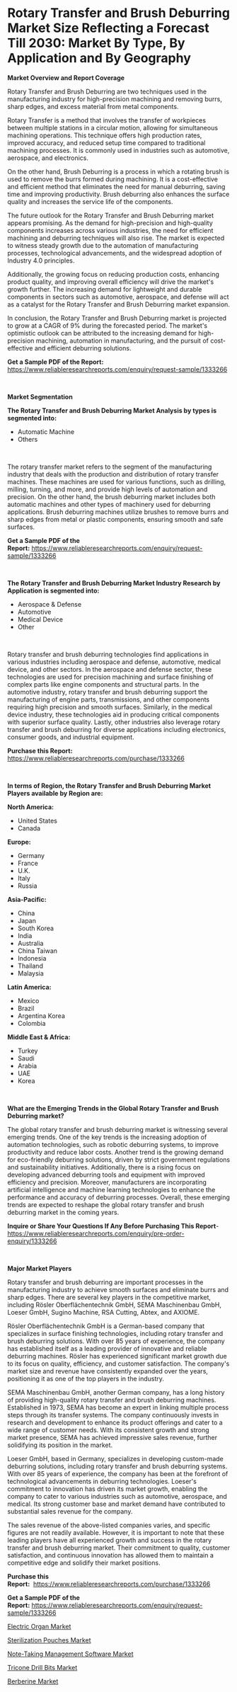 <p><h1>Rotary Transfer and Brush Deburring Market Size Reflecting a Forecast Till 2030: Market By Type, By Application and By Geography</h1></p><p><strong>Market Overview and Report Coverage</strong></p>
<p><p>Rotary Transfer and Brush Deburring are two techniques used in the manufacturing industry for high-precision machining and removing burrs, sharp edges, and excess material from metal components. </p><p>Rotary Transfer is a method that involves the transfer of workpieces between multiple stations in a circular motion, allowing for simultaneous machining operations. This technique offers high production rates, improved accuracy, and reduced setup time compared to traditional machining processes. It is commonly used in industries such as automotive, aerospace, and electronics.</p><p>On the other hand, Brush Deburring is a process in which a rotating brush is used to remove the burrs formed during machining. It is a cost-effective and efficient method that eliminates the need for manual deburring, saving time and improving productivity. Brush deburring also enhances the surface quality and increases the service life of the components.</p><p>The future outlook for the Rotary Transfer and Brush Deburring market appears promising. As the demand for high-precision and high-quality components increases across various industries, the need for efficient machining and deburring techniques will also rise. The market is expected to witness steady growth due to the automation of manufacturing processes, technological advancements, and the widespread adoption of Industry 4.0 principles.</p><p>Additionally, the growing focus on reducing production costs, enhancing product quality, and improving overall efficiency will drive the market's growth further. The increasing demand for lightweight and durable components in sectors such as automotive, aerospace, and defense will act as a catalyst for the Rotary Transfer and Brush Deburring market expansion.</p><p>In conclusion, the Rotary Transfer and Brush Deburring market is projected to grow at a CAGR of 9% during the forecasted period. The market's optimistic outlook can be attributed to the increasing demand for high-precision machining, automation in manufacturing, and the pursuit of cost-effective and efficient deburring solutions.</p></p>
<p><strong>Get a Sample PDF of the Report:</strong> <a href="https://www.reliableresearchreports.com/enquiry/request-sample/1333266">https://www.reliableresearchreports.com/enquiry/request-sample/1333266</a></p>
<p>&nbsp;</p>
<p><strong>Market Segmentation</strong></p>
<p><strong>The Rotary Transfer and Brush Deburring Market Analysis by types is segmented into:</strong></p>
<p><ul><li>Automatic Machine</li><li>Others</li></ul></p>
<p>&nbsp;</p>
<p><p>The rotary transfer market refers to the segment of the manufacturing industry that deals with the production and distribution of rotary transfer machines. These machines are used for various functions, such as drilling, milling, turning, and more, and provide high levels of automation and precision. On the other hand, the brush deburring market includes both automatic machines and other types of machinery used for deburring applications. Brush deburring machines utilize brushes to remove burrs and sharp edges from metal or plastic components, ensuring smooth and safe surfaces.</p></p>
<p><strong>Get a Sample PDF of the Report:</strong>&nbsp;<a href="https://www.reliableresearchreports.com/enquiry/request-sample/1333266">https://www.reliableresearchreports.com/enquiry/request-sample/1333266</a></p>
<p>&nbsp;</p>
<p><strong>The Rotary Transfer and Brush Deburring Market Industry Research by Application is segmented into:</strong></p>
<p><ul><li>Aerospace & Defense</li><li>Automotive</li><li>Medical Device</li><li>Other</li></ul></p>
<p>&nbsp;</p>
<p><p>Rotary transfer and brush deburring technologies find applications in various industries including aerospace and defense, automotive, medical device, and other sectors. In the aerospace and defense sector, these technologies are used for precision machining and surface finishing of complex parts like engine components and structural parts. In the automotive industry, rotary transfer and brush deburring support the manufacturing of engine parts, transmissions, and other components requiring high precision and smooth surfaces. Similarly, in the medical device industry, these technologies aid in producing critical components with superior surface quality. Lastly, other industries also leverage rotary transfer and brush deburring for diverse applications including electronics, consumer goods, and industrial equipment.</p></p>
<p><strong>Purchase this Report:</strong>&nbsp; <a href="https://www.reliableresearchreports.com/purchase/1333266">https://www.reliableresearchreports.com/purchase/1333266</a></p>
<p>&nbsp;</p>
<p><strong>In terms of Region, the Rotary Transfer and Brush Deburring Market Players available by Region are:</strong></p>
<p>
    <p> <strong> North America: </strong>
        <ul>
            <li>United States</li>
            <li>Canada</li>
        </ul>
        </p> 
    <p> <strong> Europe: </strong>
        <ul>
            <li>Germany</li>
            <li>France</li>
            <li>U.K.</li>
            <li>Italy</li>
            <li>Russia</li>
        </ul>
        </p> 
    <p> <strong> Asia-Pacific: </strong>
        <ul>
            <li>China</li>
            <li>Japan</li>
            <li>South Korea</li>
            <li>India</li>
            <li>Australia</li>
            <li>China Taiwan</li>
            <li>Indonesia</li>
            <li>Thailand</li>
            <li>Malaysia</li>
        </ul>
        </p> 
    <p> <strong> Latin America: </strong>
        <ul>
            <li>Mexico</li>
            <li>Brazil</li>
            <li>Argentina Korea</li>
            <li>Colombia</li>
        </ul>
        </p> 
    <p> <strong> Middle East & Africa: </strong>
        <ul>
            <li>Turkey</li>
            <li>Saudi</li>
            <li>Arabia</li>
            <li>UAE</li>
            <li>Korea</li>
        </ul>
    </p>
    </p>
<p>&nbsp;</p>
<p><strong>What are the Emerging Trends in the Global Rotary Transfer and Brush Deburring market?</strong></p>
<p><p>The global rotary transfer and brush deburring market is witnessing several emerging trends. One of the key trends is the increasing adoption of automation technologies, such as robotic deburring systems, to improve productivity and reduce labor costs. Another trend is the growing demand for eco-friendly deburring solutions, driven by strict government regulations and sustainability initiatives. Additionally, there is a rising focus on developing advanced deburring tools and equipment with improved efficiency and precision. Moreover, manufacturers are incorporating artificial intelligence and machine learning technologies to enhance the performance and accuracy of deburring processes. Overall, these emerging trends are expected to reshape the global rotary transfer and brush deburring market in the coming years.</p></p>
<p><strong>Inquire or Share Your Questions If Any Before Purchasing This Report</strong>- <a href="https://www.reliableresearchreports.com/enquiry/pre-order-enquiry/1333266">https://www.reliableresearchreports.com/enquiry/pre-order-enquiry/1333266</a></p>
<p>&nbsp;</p>
<p><strong>Major Market Players</strong></p>
<p><p>Rotary transfer and brush deburring are important processes in the manufacturing industry to achieve smooth surfaces and eliminate burrs and sharp edges. There are several key players in the competitive market, including Rösler Oberflächentechnik GmbH, SEMA Maschinenbau GmbH, Loeser GmbH, Sugino Machine, RSA Cutting, Abtex, and AXIOME.</p><p>Rösler Oberflächentechnik GmbH is a German-based company that specializes in surface finishing technologies, including rotary transfer and brush deburring solutions. With over 85 years of experience, the company has established itself as a leading provider of innovative and reliable deburring machines. Rösler has experienced significant market growth due to its focus on quality, efficiency, and customer satisfaction. The company's market size and revenue have consistently expanded over the years, positioning it as one of the top players in the industry.</p><p>SEMA Maschinenbau GmbH, another German company, has a long history of providing high-quality rotary transfer and brush deburring machines. Established in 1973, SEMA has become an expert in linking multiple process steps through its transfer systems. The company continuously invests in research and development to enhance its product offerings and cater to a wide range of customer needs. With its consistent growth and strong market presence, SEMA has achieved impressive sales revenue, further solidifying its position in the market.</p><p>Loeser GmbH, based in Germany, specializes in developing custom-made deburring solutions, including rotary transfer and brush deburring systems. With over 85 years of experience, the company has been at the forefront of technological advancements in deburring technologies. Loeser's commitment to innovation has driven its market growth, enabling the company to cater to various industries such as automotive, aerospace, and medical. Its strong customer base and market demand have contributed to substantial sales revenue for the company.</p><p>The sales revenue of the above-listed companies varies, and specific figures are not readily available. However, it is important to note that these leading players have all experienced growth and success in the rotary transfer and brush deburring market. Their commitment to quality, customer satisfaction, and continuous innovation has allowed them to maintain a competitive edge and solidify their market positions.</p></p>
<p><strong>Purchase this Report:</strong>&nbsp;&nbsp;<a href="https://www.reliableresearchreports.com/purchase/1333266">https://www.reliableresearchreports.com/purchase/1333266</a></p>
<p></p>
<p><strong>Get a Sample PDF of the Report:</strong>&nbsp;<a href="https://www.reliableresearchreports.com/enquiry/request-sample/1333266">https://www.reliableresearchreports.com/enquiry/request-sample/1333266</a></p>
<p><p><a href="https://www.linkedin.com/pulse/electric-organ-market-insights-players-forecast-till-2030/">Electric Organ Market</a></p><p><a href="https://medium.com/@donnakelly19891/sterilization-pouches-market-size-cagr-trends-2024-2030-ed208a7550ca">Sterilization Pouches Market</a></p><p><a href="https://www.linkedin.com/pulse/note-taking-management-software-market-share-amp-new-trends/">Note-Taking Management Software Market</a></p><p><a href="https://medium.com/@kellielakin_97357/tricone-drill-bits-market-size-growth-forecast-2023-2030-8c00b3e13d1d">Tricone Drill Bits Market</a></p><p><a href="https://www.linkedin.com/pulse/berberine-market-size-share-amp-trends-analysis-report-application/">Berberine Market</a></p></p>